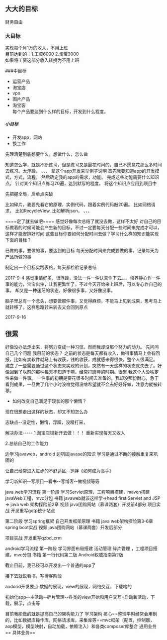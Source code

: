 ## 大大的目标
财务自由
### 大目标
实现每个月1万的收入，不用上班  
目前达到的：1.工资6000 2.淘宝3000  
如果将工资这部分收入转换为不用上班

###中目标
- 运营产品
 - 淘宝店  
 - vpn
 - 图片产品
 - 淘宝客  
每个产品要达到什么样的目标，开发到什么程度。

##### 小目标

- 开发app，网站
- 换工作



先理清楚到底想要什么，想做什么，怎么做

知道怎么学，就是不断练习，但是练习又是最花时间的，自己不愿意花那么多时间去练习。太浮躁。
、、、
拿这个app开发来举例子说明
首先我要知道app的开发模式，方式，流程。
然后确定我的app的需求，功能。
完成这些功能需要什么知识点。
针对某个知识点练习20遍，达到默写的程度。
将这个知识点应用到项目中

先把握全局，后单点突破

比如碎片，我要先看它的原理，实例代码，跟着实例代码敲20遍。
比如网络请求，
比如RecycleView,
比如解析json， 
、、、

====定了就去做吧====
感觉好像每次总结了就没去做，这样不太好
对自己的目标做着的时候可能会产生新的目标，不过一定要每天分配一些时间来完成才可以，这样才能安排好时间
这些目标你要如何分配时间去做？学习什么样的知识能实现下面的目标？

已做的事，要做的事，要达到的目标
每天分配时间来完成要做的事，记录每天为产品所做的事

制定出一个目标实践表格，每天都检验记录总结


2017-9-4
感觉事情好多，很浮躁，没法一件一件认真作下去。。。培养静心作一件事的能力，宝宝出生，让我更繁忙了，不过今天开始来上班后，可以专心作自己的事。
却又是一种迷茫的状态，好像很多事，又好像没事。

脑子里总有一个念头，想要做那件事，又觉得麻烦，不能马上见到成果，思考马上就转移了。这样思路转来转去又会回到原点

2017-9-16
## 很累
好像没办法走出来，将努力变成一种习惯。然而我却没那个努力的动力。
先问问自己几个问题
我目前的状态？
之前的状态是每天都有收入，做得事情马上会有回报，比如有卖软件就马上有收获，钱的收获，成就感来得很快，整个人很满足。
建立了一些需要通过这个状态来实现的计划，突然有一天这样的状态就失去了。好像回到了以前的那种每天不知道干嘛，经常打瞌睡的时期。很累
我这个人没啥定性来做一件事。
一件事的初期是要花很多时间去准备的。我却没那份耐心，急于看到成果，一旦做了几个小时没啥觉得没啥希望就不会去好好好做，注意力就被转移。

- 如何改变自己满足于现状的那个懒惰？

现在很想走出这样的状态，却又不知怎么办

志缺点--没定性，懒惰，浮躁，没精打采，

解决办法-----
1.淘宝店铺新开去做！！！
重新实现每天又收入

2.总结自己的工作能力

边学习javaweb，android 边巩固javase的知识
学习是通过不断的接触重复来巩固的

让自己经常进入进步的不舒适区--罗胖《如何成为高手》

学习新知识--写项目--看书--写博客--做视频等等

java web学习流程
第一阶段 学习Servlet原理，工程项目搭建，maven搭建javaWeb工程，mvc分包
书籍 
javaweb就该这样学=>head first Servlet and JSP => java web 架构探险前2章
视频
java团购网站（慕课两套）开发前4部分
项目实战
开发重写gqtp统计站点

第二阶段 学习spring框架 自己开发框架原理 
书籍
java web架构探险第3-6章 spring boot实战
视频
java团购网站（慕课两套）开发后部分

项目实战
开发重写qzbd_crm

android学习流程
第一阶段 学习界面布局搭建 活动管理 碎片管理 ，工程项目搭建，mvc分包
书籍
第一行代码第二版 Android权威指南第2版

截止目前，我已经可以开发出一个普通的app了

接下去就说看书，写博客阶段

andorid开发要点
数据的展现，view的展现，网络交互，下载啥的

初始化app--主活动--碎片管理--各类的view开始和用户交互=启动新活动，下载，展示，点击等

目前我能做的就是提高自己的架构能力了
学习架构
核心==整理平时经常会用到的，比如数据库操作库，网络请求库，采集库等==mvc框架（配置，控制器，aop模型，模型映射，自动加载，依赖注入）和各类composer库整合
通用业务==
具体业务==